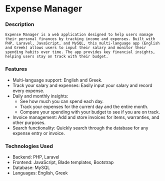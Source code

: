 # Expense Manager

### Description

    Expense Manager is a web application designed to help users manage their personal finances by tracking income and expenses. Built with PHP, Laravel, JavaScript, and MySQL, this multi-language app (English and Greek) allows users to input their salary and monitor their spending habits over time. The app provides key financial insights, helping users stay on track with their budget.

### Features

+ Multi-language support: English and Greek.
+ Track your salary and expenses: Easily input your salary and record every expense.
+ Daily and monthly insights:
    - See how much you can spend each day.
    - Track your expenses for the current day and the entire month.
    - Compare your spending with your budget to see if you are on track.
+ Invoice management: Add and store invoices for items, warranties, and other purposes.
+ Search functionality: Quickly search through the database for any expense entry or invoice.


### Technologies Used

+ Backend: PHP, Laravel
+ Frontend: JavaScript, Blade templates, Bootstrap
+ Database: MySQL
+ Languages: English, Greek
